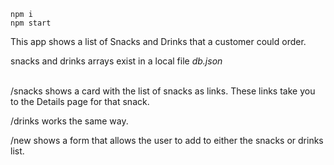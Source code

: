 
```
npm i
npm start
```

This app shows a list of Snacks and Drinks that a customer could order.

snacks and drinks arrays exist in a local file *db.json*

<br>
/snacks shows a card with the list of snacks as links. These links take you to the Details page for that snack. 

/drinks works the same way. 

/new shows a form that allows the user to add to either the snacks or drinks list. 
